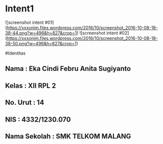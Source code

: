 # Intent1

![screenshot intent #01]
(https://xxxonim.files.wordpress.com/2016/10/screenshot_2016-10-08-18-38-44.png?w=496&h=827&crop=1)
![screenshot intent #02]
(https://xxxonim.files.wordpress.com/2016/10/screenshot_2016-10-08-18-38-50.png?w=496&h=827&crop=1)

#Identitas
## Nama         : Eka Cindi Febru Anita Sugiyanto
## Kelas        : XII RPL 2
## No. Urut     : 14
## NIS          : 4332/1230.070
## Nama Sekolah : SMK TELKOM MALANG
